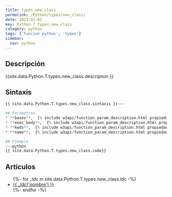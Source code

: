 ```yaml
---
title: types.new_class
permalink: /Python/types/new_class/
date: 2021-01-01
key: Python.T.types.new_class
category: python
tags: ['funcion python', 'types']
sidebar: 
  nav: python
---
```


## Descripción
{{site.data.Python.T.types.new_class.description }}

## Sintaxis
~~~python
{{ site.data.Python.T.types.new_class.sintaxis }}~~~

## Parámetros
* **bases**,  {% include w3api/function_param_description.html propiedad=site.data.Python.T.types.new_class valor="bases" %}
* **exec_body**,  {% include w3api/function_param_description.html propiedad=site.data.Python.T.types.new_class valor="exec_body" %}
* **kwds**,  {% include w3api/function_param_description.html propiedad=site.data.Python.T.types.new_class valor="kwds" %}
* **name**,  {% include w3api/function_param_description.html propiedad=site.data.Python.T.types.new_class valor="name" %}

## Ejemplo
~~~python
{{ site.data.Python.T.types.new_class.code}}
~~~

## Artículos
<ul>
{%- for _ldc in site.data.Python.T.types.new_class.ldc -%}
   <li>
       <a href="{{_ldc['url'] }}">{{ _ldc['nombre'] }}</a>
   </li>
{%- endfor -%}
</ul>
